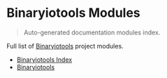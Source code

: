 # Binaryiotools Modules

> Auto-generated documentation modules index.

Full list of [Binaryiotools](README.md#binaryiotools-index) project modules.

- [Binaryiotools Index](README.md#binaryiotools-index)
- [Binaryiotools](binaryiotools/index.md#binaryiotools)
